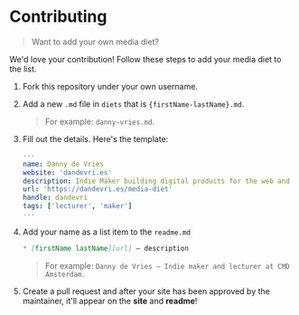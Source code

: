 # Contributing
> Want to add your own media diet?

We'd love your contribution! Follow these steps to add your media diet to the list. 

1. Fork this repository under your own username.

2. Add a new `.md` file in `diets` that is `{firstName-lastName}.md`.

    > For example: `danny-vries.md`.

3. Fill out the details. Here's the template:

    ```yaml
    ---
    name: Danny de Vries
    website: 'dandevri.es'
    description: Indie Maker building digital products for the web and lecturer at CMD Amsterdam. 
    url: 'https://dandevri.es/media-diet'
    handle: dandevri
    tags: ['lecturer', 'maker']
    ---
    ```
4. Add your name as a list item to the `readme.md`

    ```md
    * [firstName lastName][url] — description
    ```
    
    > For example: `Danny de Vries — Indie maker and lecturer at CMD Amsterdam.`

4. Create a pull request and after your site has been approved by the maintainer, it'll appear on the **site** and **readme**!
